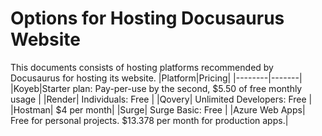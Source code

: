 # Options for Hosting Docusaurus Website

This documents consists of hosting platforms recommended by Docusaurus for hosting its website.
|Platform|Pricing| |--------|-------| |Koyeb|Starter plan: Pay-per-use by the second, $5.50 of free
monthly usage | |Render| Individuals: Free | |Qovery| Unlimited Developers: Free | |Hostman| $4 per
month| |Surge| Surge Basic: Free | |Azure Web Apps| Free for personal projects. $13.378 per month
for production apps.|
